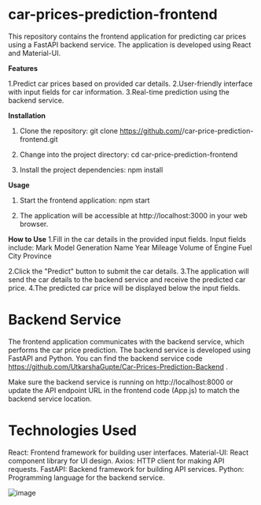 # car-prices-prediction-frontend

This repository contains the frontend application for predicting car prices using a FastAPI backend service. The application is developed using React and Material-UI.

**Features**

1.Predict car prices based on provided car details.
2.User-friendly interface with input fields for car information.
3.Real-time prediction using the backend service.


**Installation**

1. Clone the repository:
   git clone https://github.com/<your-username>/car-price-prediction-frontend.git

2. Change into the project directory:
   cd car-price-prediction-frontend

3. Install the project dependencies:
   npm install

**Usage**
1. Start the frontend application:
   npm start

2. The application will be accessible at http://localhost:3000 in your web browser.

**How to Use**
1.Fill in the car details in the provided input fields. 
Input fields include:
    Mark
    Model
    Generation Name
    Year
    Mileage
    Volume of Engine
    Fuel
    City
    Province
    
2.Click the "Predict" button to submit the car details.
3.The application will send the car details to the backend service and receive the predicted car price.
4.The predicted car price will be displayed below the input fields.


# Backend Service

The frontend application communicates with the backend service, which performs the car price prediction. The backend service is developed using FastAPI and Python. You can find the backend service code https://github.com/UtkarshaGupte/Car-Prices-Prediction-Backend .

Make sure the backend service is running on http://localhost:8000 or update the API endpoint URL in the frontend code (App.js) to match the backend service location.


# Technologies Used

React: Frontend framework for building user interfaces.
Material-UI: React component library for UI design.
Axios: HTTP client for making API requests.
FastAPI: Backend framework for building API services.
Python: Programming language for the backend service.


![image](https://github.com/UtkarshaGupte/car-prices-prediction-frontend/assets/89600822/5919b508-d459-4438-83ae-091fadb03c9a)



